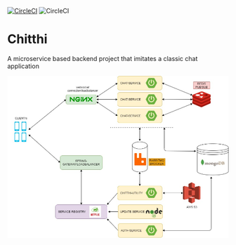 [![CircleCI](https://circleci.com/gh/aaryan11-hash/chitthi-service.svg?style=svg)](https://circleci.com/gh/aaryan11-hash/chitthi-service) 
![CircleCI](https://img.shields.io/circleci/build/github/aaryan11-hash/chitthi-chat-service/master?style=plastic&token=c46a2aef932a9c43f6364fcefa744c65bed93efd)

# Chitthi
A microservice based backend project that imitates a classic chat application


![alt text](https://github.com/aaryan11-hash/Chitthi/blob/deploy/final.jpg?raw=true)
